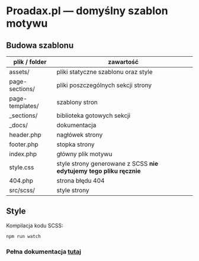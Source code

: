 # Proadax.pl — domyślny szablon motywu

## Budowa szablonu

plik / folder    | zawartość
-----------------|----------
assets/          | pliki statyczne szablonu oraz style
page-sections/   | pliki poszczególnych sekcji strony
page-templates/  | szablony stron
_sections/       | biblioteka gotowych sekcji
_docs/           | dokumentacja
header.php       | nagłówek strony
footer.php       | stopka strony
index.php        | główny plik motywu
style.css        | style strony generowane z SCSS **nie edytujemy tego pliku ręcznie**
404.php          | strona błędu 404
src/scss/        | style strony

## Style

Kompilacja kodu SCSS:
```bash
npm run watch
```

### Pełna dokumentacja [tutaj](_docs/README.md)
